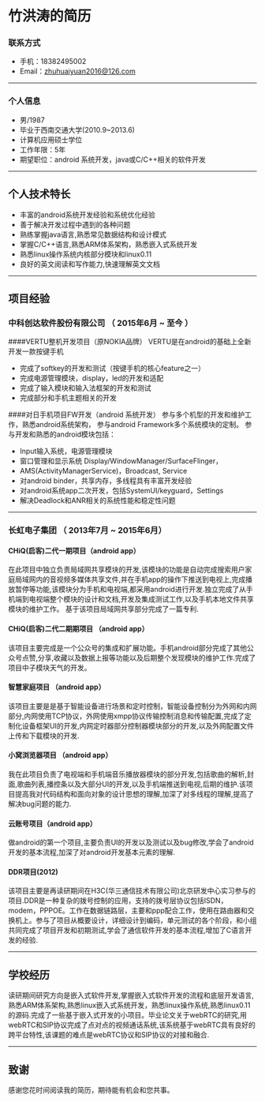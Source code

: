﻿
竹洪涛的简历
=============

### 联系方式
- 手机：18382495002 
- Email：zhuhuaiyuan2016@126.com

---

### 个人信息
 - 男/1987
 - 毕业于西南交通大学(2010.9~2013.6)
 - 计算机应用硕士学位
 - 工作年限：5年
 - 期望职位：android 系统开发，java或C/C++相关的软件开发

 ---

## 个人技术特长
- 丰富的android系统开发经验和系统优化经验
- 善于解决开发过程中遇到的各种问题
- 熟练掌握java语言,熟悉常见数据结构和设计模式
- 掌握C/C++语言,熟悉ARM体系架构，熟悉嵌入式系统开发
- 熟悉linux操作系统内核部分模块和linux0.11
- 良好的英文阅读和写作能力,快速理解英文文档


---

## 项目经验
### 中科创达软件股份有限公司 （ 2015年6月 ~ 至今 ）
####VERTU整机开发项目（原NOKIA品牌）
VERTU是在android的基础上全新开发一款按键手机

* 完成了softkey的开发和测试（按键手机的核心feature之一） 
* 完成电源管理模块，display，led的开发和适配
* 完成了输入模块和输入法框架的开发和测试
* 完成部分和手机主题相关的开发

####对日手机项目FW开发（android 系统开发）
参与多个机型的开发和维护工作，熟悉android系统架构，
参与android Framework多个系统模块的定制。
参与开发和熟悉的android模块包括：   

* Input输入系统，电源管理模块
* 窗口管理和显示系统 Display/WindowManager/SurfaceFlinger，
* AMS(ActivityManagerService)，Broadcast, Service
* 对android binder，共享内存，多线程具有丰富开发经验
* 对android系统app二次开发，包括SystemUI/keyguard，Settings
* 解决Deadlock和ANR相关的系统性能和稳定性问题

---
### 长虹电子集团 （ 2013年7月 ~ 2015年6月）
#### CHiQ(启客)二代一期项目（android app） 
在此项目中独立负责局域网共享模块的开发,该模块的功能是自动完成搜索用户家庭局域网内的音视频多媒体共享文件,并在手机app的操作下推送到电视上,完成播放暂停等功能,该模块分为手机和电视端,都采用android进行开发.独立完成了从手机端到电视端整个模块的设计和文档,开发及集成测试工作,以及手机本地文件共享模块的维护工作。
基于该项目局域网共享部分完成了一篇专利.

#### CHiQ(启客)二代二期期项目 （android app） 
该项目主要完成是一个公众号的集成和扩展功能。手机android部分完成了其他公众号点赞,分享,收藏以及数据上报等功能以及后期整个发现模块的维护工作.完成了项目中子模块天气的开发。

#### 智慧家庭项目 （android app） 
该项目主要是是基于智能设备进行场景和定时控制，智能设备控制分为外网和内网部分,内网使用TCP协议，外网使用xmpp协议传输控制消息和传输配置,完成了定制化设备框架UI的开发,内网定时器部分控制器模块部分的开发,以及外网配置文件上传和下载模块的开发.

#### 小窝浏览器项目 （android app） 
我在此项目负责了电视端和手机端音乐播放器模块的部分开发,包括歌曲的解析,封面,歌曲列表,播控条以及大部分UI的开发,以及手机端推送到电视,后期的维护.该项目提高我对代码结构和面向对象的设计思想的理解,加深了对多线程的理解,提高了解决bug问题的能力.

#### 云账号项目（android app） 
做android的第一个项目,主要负责UI的开发以及测试以及bug修改,学会了android开发的基本流程,加深了对android开发基本元素的理解.

#### DDR项目(2012)
该项目主要是再读研期间在H3C(华三通信技术有限公司)北京研发中心实习参与的项目.DDR是一种复杂的拨号控制的应用，支持的拨号层协议包括ISDN，modem，PPPOE。工作在数据链路层，主要和ppp配合工作，使用在路由器和交换机上。参与了项目从概要设计，详细设计到编码，单元测试的各个阶段，和小组共同完成了项目开发和初期测试,学会了通信软件开发的基本流程,增加了C语言开发的经验.

---

## 学校经历

读研期间研究方向是嵌入式软件开发,掌握嵌入式软件开发的流程和底层开发语言,熟悉ARM体系架构,熟悉linux嵌入式系统开发，熟悉linux操作系统,熟悉linux0.11的源码.完成了一些基于嵌入式开发的小项目。毕业论文关于webRTC的研究,用webRTC和SIP协议完成了点对点的视频通话系统,该系统基于webRTC具有良好的跨平台特性,该课题的难点是webRTC协议和SIP协议的对接和融合.

---

## 致谢
感谢您花时间阅读我的简历，期待能有机会和您共事。

